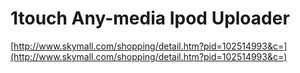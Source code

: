 <!--
id: 20952296
link: http://tumblr.atmos.org/post/20952296/1touch-any-media-ipod-uploader
slug: 1touch-any-media-ipod-uploader
date: Thu Dec 06 2007 01:19:30 GMT-0800 (PST)
publish: 2007-12-06
tags: 
title: 1touch Any-media Ipod Uploader
-->


1touch Any-media Ipod Uploader
==============================

[http://www.skymall.com/shopping/detail.htm?pid=102514993&c=](http://www.skymall.com/shopping/detail.htm?pid=102514993&c=)

